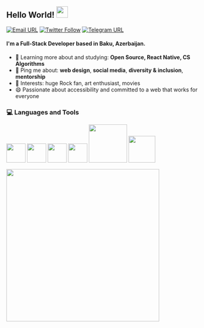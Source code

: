 ## Hello World! <img src="https://raw.githubusercontent.com/iampavangandhi/iampavangandhi/master/gifs/Hi.gif" width="30px"></h2>

[![Email URL](https://img.shields.io/twitter/url?label=email&logo=gmail&style=social&url=http%3A%2F%2Fmailto%3Aanarsafar@outlook.com)](mailto:anarsafar@outlook.com)
[![Twitter Follow](https://img.shields.io/twitter/follow/anarsfarov?style=social)](https://twitter.com/intent/follow?screen_name=anarsfarov)
[![Telegram URL](https://img.shields.io/twitter/url?label=Telegram&logo=telegram&style=social&url=https%3A%2F%2Ft.me%2Fanarsafarov)](https://t.me/anarsafarov)
<!-- [![LinkedIn URL](https://img.shields.io/twitter/url?label=LinkedIn&logo=linkedin&style=social&url=https%3A%2F%2Fwww.linkedin.com%2Fin%2Fanarsafarov)](https://linkedin.com/in/anarsafarov) -->
#### I'm a Full-Stack Developer based in Baku, Azerbaijan.

- 🌱 Learning more about and studying: **Open Source, React Native, CS Algorithms**
- 💬 Ping me about: **web design**, **social media**, **diversity & inclusion**, **mentorship**
- 🖤 Interests: huge Rock fan, art enthusiast, movies
- 😄 Passionate about accessibility and committed to a web that works for everyone

<div>
  <h3>💻 Languages and Tools </h3>
  <p>
    <img src="https://media3.giphy.com/media/ln7z2eWriiQAllfVcn/200w.webp" width="50">
    <img src="https://i.giphy.com/media/eNAsjO55tPbgaor7ma/200w.webp" width="50">
    <img src="https://i.giphy.com/media/IdyAQJVN2kVPNUrojM/200.webp" width="50">
    <img src="https://media3.giphy.com/media/kdFc8fubgS31b8DsVu/giphy.webp" width="50">
    <img src="https://media.giphy.com/media/kH1DBkPNyZPOk0BxrM/giphy.gif" width="100">
    <img src="https://media.giphy.com/media/SsCYf6DRFJrOpP0IoM/giphy.gif" width="70">
  <p>
</div> 

[<img width="400" src="https://github-readme-stats.vercel.app/api?username=anarsafar&show_icons=true"/>](https://github.com/anarsafar/)
